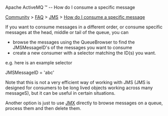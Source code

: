 Apache ActiveMQ ™ -- How do I consume a specific message 

[Community](community.md) > [FAQ](CommunityCommunity/Community/faq.md) > [JMS](Community/FAQCommunity/FAQ/Community/FAQ/jms.md) > [How do I consume a specific message](Community/FAQ/JMS/how-do-i-consume-a-specific-message.md)


If you want to consume messages in a different order, or consume specific messages at the head, middle or tail of the queue, you can

*   browse the messages using the QueueBrowser to find the JMSMessageID's of the messages you want to consume
*   create a new consumer with a selector matching the ID(s) you want.

e.g. here is an example selector

JMSMessageID = 'abc'

Note that this is not a very efficient way of working with JMS (JMS is designed for consumers to be long lived objects working across many messageS), but it can be useful in certain situations.

Another option is just to use [JMX](Features/jmx.md) directly to browse messages on a queue, process them and then delete them.

